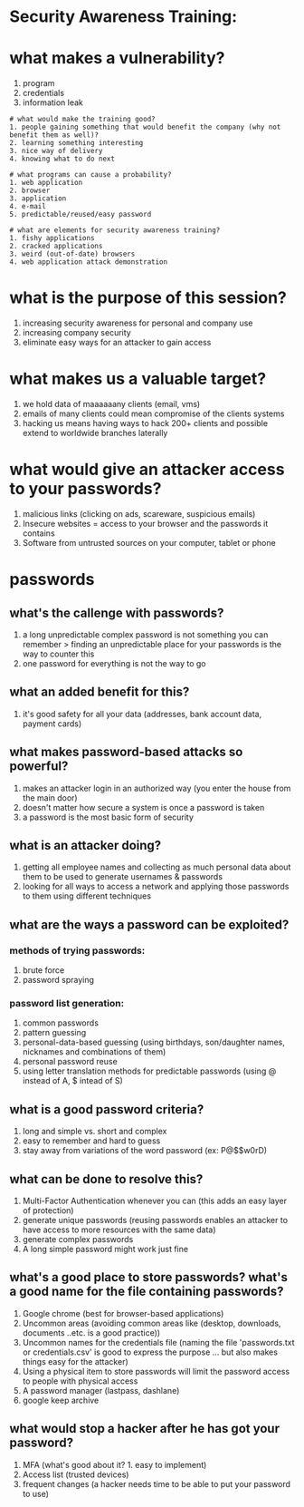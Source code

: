 # Security Awareness Training:

# what makes a vulnerability?
1. program
2. credentials
3. information leak

```
# what would make the training good?
1. people gaining something that would benefit the company (why not benefit them as well)?
2. learning something interesting
3. nice way of delivery
4. knowing what to do next

# what programs can cause a probability?
1. web application
2. browser
3. application
4. e-mail
5. predictable/reused/easy password

# what are elements for security awareness training?
1. fishy applications
2. cracked applications
3. weird (out-of-date) browsers
4. web application attack demonstration
```

# what is the purpose of this session?
1. increasing security awareness for personal and company use
2. increasing company security
3. eliminate easy ways for an attacker to gain access

# what makes us a valuable target?
1. we hold data of maaaaaany clients (email, vms)
2. emails of many clients could mean compromise of the clients systems
3. hacking us means having ways to hack 200+ clients and possible extend to worldwide branches laterally

# what would give an attacker access to your passwords?
1. malicious links (clicking on ads, scareware, suspicious emails)
2. Insecure websites = access to your browser and the passwords it contains
3. Software from untrusted sources on your computer, tablet or phone

# passwords
## what's the callenge with passwords?
1. a long unpredictable complex password is not something you can remember > finding an unpredictable place for your passwords is the way to counter this
2. one password for everything is not the way to go

## what an added benefit for this?
1. it's good safety for all your data (addresses, bank account data, payment cards)

## what makes password-based attacks so powerful?
1. makes an attacker login in an authorized way (you enter the house from the main door)
2. doesn't matter how secure a system is once a password is taken
3. a password is the most basic form of security

## what is an attacker doing?
1. getting all employee names and collecting as much personal data about them to be used to generate usernames & passwords
2. looking for all ways to access a network and applying those passwords to them using different techniques

## what are the ways a password can be exploited?
###	methods of trying passwords:
1. brute force
2. password spraying
	
###	password list generation:
1. common passwords
2. pattern guessing
3. personal-data-based guessing (using birthdays, son/daughter names, nicknames and combinations of them)
4. personal password reuse
5. using letter translation methods for predictable passwords (using @ instead of A, $ intead of S)

## what is a good password criteria?
1. long and simple vs. short and complex
2. easy to remember and hard to guess
3. stay away from variations of the word password (ex: P@$$w0rD)

## what can be done to resolve this?
1. Multi-Factor Authentication whenever you can (this adds an easy layer of protection)
2. generate unique passwords (reusing passwords enables an attacker to have access to more resources with the same data)
3. generate complex passwords
4. A long simple password might work just fine

## what's a good place to store passwords? what's a good name for the file containing passwords?
1. Google chrome (best for browser-based applications)
2. Uncommon areas (avoiding common areas like (desktop, downloads, documents ..etc. is a good practice))
3. Uncommon names for the credentials file (naming the file 'passwords.txt or credentials.csv' is good to express the purpose ... but also makes things easy for the attacker)
4. Using a physical item to store passwords will limit the password access to people with physical access
5. A password manager (lastpass, dashlane)
6. google keep archive

## what would stop a hacker after he has got your password?
1. MFA (what's good about it? 1. easy to implement)
2. Access list (trusted devices)
3. frequent changes (a hacker needs time to be able to put your password to use)